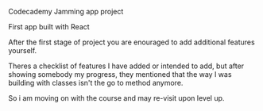 Codecademy Jamming app project 

First app built with React

After the first stage of project you are enouraged to add additional features yourself. 

Theres a checklist of features I have added or intended to add, but after showing somebody my progress, they mentioned that 
the way I was building with classes isn't the go to method anymore.

So i am moving on with the course and may re-visit upon level up.

